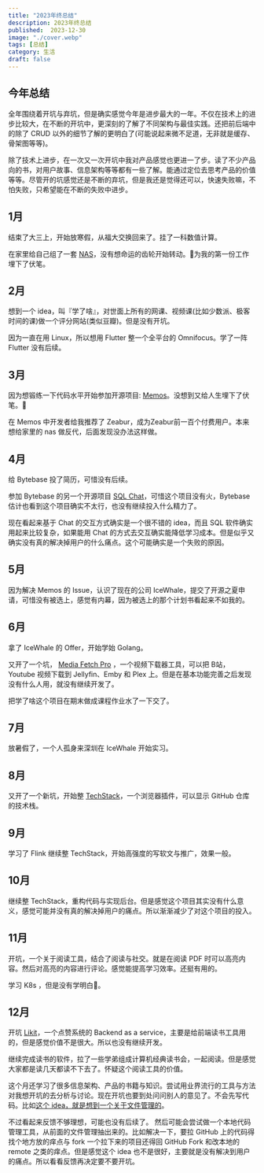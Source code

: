 ```yaml
---
title: "2023年终总结"
description: 2023年终总结
published:  2023-12-30
image: "./cover.webp"
tags: [总结]
category: 生活
draft: false
---
```


## 今年总结
全年围绕着开坑与弃坑，但是确实感觉今年是进步最大的一年。不仅在技术上的进步比较大，在不断的开坑中，更深刻的了解了不同架构与最佳实践。还把前后端中的除了 CRUD 以外的细节了解的更明白了(可能说起来微不足道，无非就是缓存、骨架图等等)。

除了技术上进步，在一次又一次开坑中我对产品感觉也更进一了步。读了不少产品向的书，对用户故事、信息架构等等都有一些了解。能通过定位去思考产品的价值等等。尽管开的坑感觉还是不断的弃坑，但是我还是觉得还可以，快速失败嘛，不怕失败，只希望能在不断的失败中进步。
	
## 1月
结束了大三上，开始放寒假，从福大交换回来了。挂了一科数值计算。 

在家里给自己组了一套 [NAS](https://correctroadh.github.io/posts/diy-nas)，没有想命运的齿轮开始转动。🙈为我的第一份工作埋下了伏笔。

## 2月
想到一个 idea，叫『学了啥』，对世面上所有的网课、视频课(比如少数派、极客时间的课)做一个评分网站(类似豆瓣)。但是没有开坑。

因为一直在用 Linux，所以想用 Flutter 整一个全平台的 Omnifocus。学了一阵 Flutter 没有后续。

## 3月
因为想锻练一下代码水平开始参加开源项目: [Memos](https://github.com/usememos/memos)。没想到又给人生埋下了伏笔。🙈

在 Memos 中开发者给我推荐了 Zeabur，成为Zeabur前一百个付费用户。本来想给家里的 nas 做反代，后面发现没办法这样做。

## 4月
给 Bytebase 投了简历，可惜没有后续。

参加 Bytebase 的另一个开源项目 [SQL Chat](https://github.com/sqlchat/sqlchat)，可惜这个项目没有火，Bytebase 估计也看到这个项目确实不太行，也没有继续投入什么精力了。

现在看起来基于 Chat 的交互方式确实是一个很不错的 idea，而且 SQL 软件确实用起来比较复杂，如果能用 Chat 的方式去交互确实能降低学习成本。但是似乎又确实没有真的解决掉用户的什么痛点。这个可能确实是一个失败的原因。

## 5月
因为解决 Memos 的 Issue，认识了现在的公司 IceWhale，提交了开源之夏申请，可惜没有被选上，感觉有内幕，因为被选上的那个计划书看起来不如我的。

## 6月
拿了 IceWhale 的 Offer，开始学始 Golang。

又开了一个坑， [Media Fetch Pro](https://github.com/Media-Fetch-Pro/Media-Fetch-Pro) ，一个视频下载器工具，可以把 B站，Youtube 视频下载到 Jellyfin、Emby 和 Plex 上。但是在基本功能完善之后发现没有什么人用，就没有继续开发了。

把学了啥这个项目在期末做成课程作业水了一下交了。

## 7月
放暑假了，一个人孤身来深圳在 IceWhale 开始实习。

## 8月
又开了一个新坑，开始整 [TechStack](https://github.com/Get-Tech-Stack/TechStack)，一个浏览器插件，可以显示 GitHub 仓库的技术栈。

## 9月
学习了 Flink
继续整 TechStack，开始高强度的写软文与推广，效果一般。

## 10月
继续整 TechStack，重构代码与实现后台。但是感觉这个项目其实没有什么意义，感觉可能并没有真的解决掉用户的痛点。所以渐渐减少了对这个项目的投入。

## 11月
开坑，一个关于阅读工具，结合了阅读与社交。就是在阅读 PDF 时可以高亮内容。然后对高亮的内容进行评论。感觉能提高学习效率。还挺有用的。

学习 K8s ，但是没有学明白🥲。

## 12月
开坑 [Likit](https://github.com/CorrectRoadH/Likit)，一个点赞系统的 Backend as a service，主要是给前端读书工具用的，但是感觉价值不是很大。所以也没有继续开发。

继续完成读书的软件，拉了一些学弟组成计算机经典读书会，一起阅读。但是感觉大家都是读几天都读不下去了。怀疑这个阅读工具的价值。

这个月还学习了很多信息架构、产品的书籍与知识。尝试用业界流行的工具与方法对我想开坑的去分析与讨论。现在开坑也要到处问问别人的意见了。不会先写代码。比如[这个 idea，就是想到一个关于文件管理的](https://v2ex.com/t/1004526)。


不过看起来反馈不够理想，可能也没有后续了。 然后可能会尝试做一个本地代码管理工具，从前面的文件管理抽出来的。比如解决一下，要拉 GitHub 上的代码得找个地方放的痒点与 fork 一个拉下来的项目还得回 GitHub Fork 和改本地的 remote 之类的痒点。但是感觉这个 idea 也不是很好，主要就是没有解决到用户的痛点。所以看看反馈再决定要不要开坑。